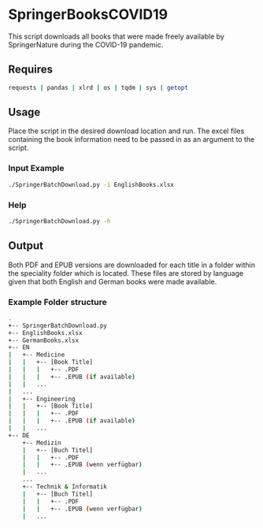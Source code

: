 # SpringerBooksCOVID19

This script downloads all books that were made freely available by SpringerNature during the COVID-19 pandemic.

## Requires
```sh
requests | pandas | xlrd | os | tqdm | sys | getopt 
```

## Usage
Place the script in the desired download location and run. The excel files containing the book information need to be passed in as an argument to the script.   

### Input Example
```sh
./SpringerBatchDownload.py -i EnglishBooks.xlsx
```

### Help
```sh
./SpringerBatchDownload.py -h
```

## Output
Both PDF and EPUB versions are downloaded for each title in a folder within the speciality folder which is located. These files are stored by language given that both English and German books were made available.

### Example Folder structure
```sh
.
+-- SpringerBatchDownload.py
+-- EnglishBooks.xlsx
+-- GermanBooks.xlsx
+-- EN
|   +-- Medicine
|   |   +-- [Book Title]
|   |   |   +-- .PDF
|   |   |   +-- .EPUB (if available)
|   |   ...
|   ...
|   +-- Engineering
|   |   +-- [Book Title]
|   |   |   +-- .PDF
|   |   |   +-- .EPUB (if available)
|   |   ...
+-- DE
    +-- Medizin
    |   +-- [Buch Titel]
    |   |   +-- .PDF
    |   |   +-- .EPUB (wenn verfügbar)
    |   ...
    ...
    +-- Technik & Informatik
    |   +-- [Buch Titel]
    |   |   +-- .PDF
    |   |   +-- .EPUB (wenn verfügbar)
    |   ...
```
